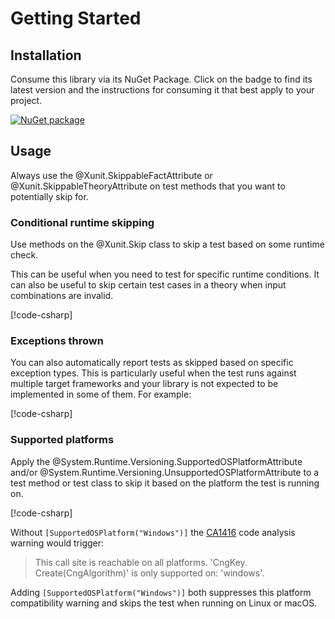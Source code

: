 # Getting Started

## Installation

Consume this library via its NuGet Package.
Click on the badge to find its latest version and the instructions for consuming it that best apply to your project.

[![NuGet package](https://img.shields.io/nuget/v/Xunit.SkippableFact.svg)](https://nuget.org/packages/Xunit.SkippableFact)

## Usage

Always use the @Xunit.SkippableFactAttribute or @Xunit.SkippableTheoryAttribute on test methods that you want to potentially skip for.

### Conditional runtime skipping

Use methods on the @Xunit.Skip class to skip a test based on some runtime check.

This can be useful when you need to test for specific runtime conditions.
It can also be useful to skip certain test cases in a theory when input combinations are invalid.

[!code-csharp[](../../samples/GettingStarted.cs#RuntimeCheck)]

### Exceptions thrown

You can also automatically report tests as skipped based on specific exception types.
This is particularly useful when the test runs against multiple target frameworks and
your library is not expected to be implemented in some of them. For example:

[!code-csharp[](../../samples/GettingStarted.cs#ThrownExceptions)]

### Supported platforms

Apply the @System.Runtime.Versioning.SupportedOSPlatformAttribute and/or @System.Runtime.Versioning.UnsupportedOSPlatformAttribute to a test method or test class to skip it based on the platform the test is running on.

[!code-csharp[](../../samples/GettingStarted.cs#OSCheck)]

Without `[SupportedOSPlatform("Windows")]` the [CA1416][CA1416] code analysis warning would trigger:

> This call site is reachable on all platforms. 'CngKey. Create(CngAlgorithm)' is only supported on: 'windows'.

Adding `[SupportedOSPlatform("Windows")]` both suppresses this platform compatibility warning and skips the test when running on Linux or macOS.

[NuPkg]: https://www.nuget.org/packages/Xunit.SkippableFact
[CA1416]: https://learn.microsoft.com/dotnet/fundamentals/code-analysis/quality-rules/ca1416

